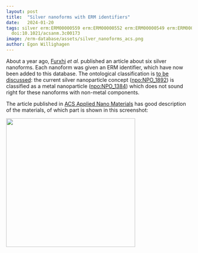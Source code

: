 ```yaml
---
layout: post
title:  "Silver nanoforms with ERM identifiers"
date:   2024-01-20
tags: silver erm:ERM00000559 erm:ERM00000552 erm:ERM00000549 erm:ERM00000548 erm:ERM00000575 erm:ERM00000580
  doi:10.1021/acsanm.3c00173
image: /erm-database/assets/silver_nanoforms_acs.png
author: Egon Willighagen
---
```


About a year ago, [Furxhi](https://orcid.org/0000-0002-2263-0279) <i>et al.</i> published an article about six silver
nanoforms. Each nanoform was given an ERM identifier, which have now been added to this database. The ontological
classification is [to be discussed](https://github.com/enanomapper/ontologies/issues/508): the current
silver nanoparticle concept ([npo:NPO_1892](https://www.ebi.ac.uk/ols4/ontologies/enm/classes/http%253A%252F%252Fpurl.bioontology.org%252Fontology%252Fnpo%2523NPO_1892))
is classified as a metal nanoparticle ([npo:NPO_1384](https://www.ebi.ac.uk/ols4/ontologies/enm/classes/http%253A%252F%252Fpurl.bioontology.org%252Fontology%252Fnpo%2523NPO_1384?lang=en))
which does not sound right for these nanoforms with non-metal components.

The article published in [ACS Applied Nano Materials](https://scholia.toolforge.org/venue/Q96320481) has good description
of the materials, of which part is shown in this screenshot:

<img src="/erm-database/assets/silver_nanoforms_acs.png" width="350"/>

